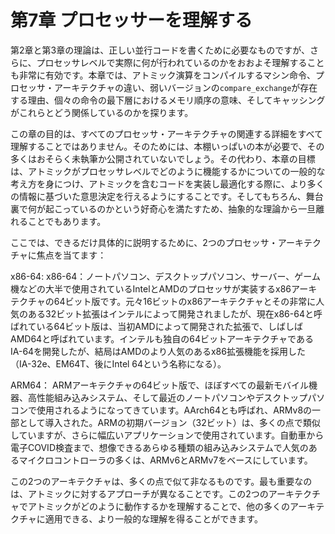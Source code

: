 # 第7章 プロセッサーを理解する

第2章と第3章の理論は、正しい並行コードを書くために必要なものですが、さらに、プロセッサレベルで実際に何が行われているのかをおおよそ理解することも非常に有効です。本章では、アトミック演算をコンパイルするマシン命令、プロセッサ・アーキテクチャの違い、弱いバージョンの`compare_exchange`が存在する理由、個々の命令の最下層におけるメモリ順序の意味、そしてキャッシングがこれらとどう関係しているのかを探ります。

この章の目的は、すべてのプロセッサ・アーキテクチャの関連する詳細をすべて理解することではありません。そのためには、本棚いっぱいの本が必要で、その多くはおそらく未執筆か公開されていないでしょう。その代わり、本章の目標は、アトミックがプロセッサレベルでどのように機能するかについての一般的な考え方を身につけ、アトミックを含むコードを実装し最適化する際に、より多くの情報に基づいた意思決定を行えるようにすることです。そしてもちろん、舞台裏で何が起こっているのかという好奇心を満たすため、抽象的な理論から一旦離れることでもあります。

ここでは、できるだけ具体的に説明するために、2つのプロセッサ・アーキテクチャに焦点を当てます：

x86-64:
x86-64：ノートパソコン、デスクトップパソコン、サーバー、ゲーム機などの大半で使用されているIntelとAMDのプロセッサが実装するx86アーキテクチャの64ビット版です。元々16ビットのx86アーキテクチャとその非常に人気のある32ビット拡張はインテルによって開発されましたが、現在x86-64と呼ばれている64ビット版は、当初AMDによって開発された拡張で、しばしばAMD64と呼ばれています。インテルも独自の64ビットアーキテクチャであるIA-64を開発したが、結局はAMDのより人気のあるx86拡張機能を採用した（IA-32e、EM64T、後にIntel 64という名称になる）。

ARM64：
ARMアーキテクチャの64ビット版で、ほぼすべての最新モバイル機器、高性能組み込みシステム、そして最近のノートパソコンやデスクトップパソコンで使用されるようになってきています。AArch64とも呼ばれ、ARMv8の一部として導入された。ARMの初期バージョン（32ビット）は、多くの点で類似していますが、さらに幅広いアプリケーションで使用されています。自動車から電子COVID検査まで、想像できるあらゆる種類の組み込みシステムで人気のあるマイクロコントローラの多くは、ARMv6とARMv7をベースにしています。

この2つのアーキテクチャは、多くの点で似て非なるものです。最も重要なのは、アトミックに対するアプローチが異なることです。この2つのアーキテクチャでアトミックがどのように動作するかを理解することで、他の多くのアーキテクチャに適用できる、より一般的な理解を得ることができます。
